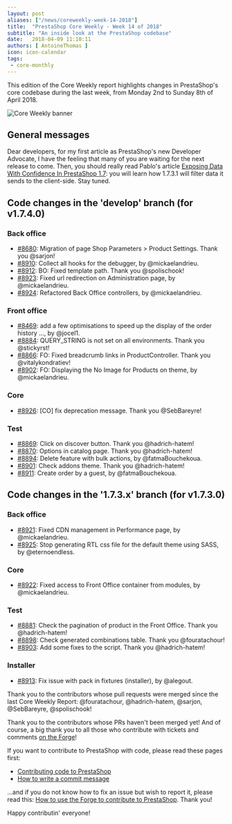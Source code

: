 ```yaml
---
layout: post
aliases: ["/news/coreweekly-week-14-2018"]
title:  "PrestaShop Core Weekly - Week 14 of 2018"
subtitle: "An inside look at the PrestaShop codebase"
date:   2018-04-09 11:10:11
authors: [ AntoineThomas ]
icon: icon-calendar
tags:
 - core-monthly
---
```


This edition of the Core Weekly report highlights changes in PrestaShop's core codebase during the last week, from Monday 2nd to Sunday 8th of April 2018.

![Core Weekly banner](/assets/images/2017/04/core_weekly_banner.jpg)


## General messages

Dear developers, for my first article as PrestaShop's new Developer Advocate, I have the feeling that many of you are waiting for the next release to come. Then, you should really read Pablo's article [Exposing Data With Confidence In PrestaShop 1.7]( http://build.prestashop.com/news/exposing-data-with-confidence/): you will learn how 1.7.3.1 will filter data it sends to the client-side. Stay tuned.


## Code changes in the 'develop' branch (for v1.7.4.0)

### Back office

* [#8680](https://github.com/PrestaShop/PrestaShop/pull/8680): Migration of page Shop Parameters > Product Settings. Thank you @sarjon!
* [#8910](https://github.com/PrestaShop/PrestaShop/pull/8910): Collect all hooks for the debugger, by @mickaelandrieu.
* [#8912](https://github.com/PrestaShop/PrestaShop/pull/8912): BO: Fixed template path. Thank you @spolischook!
* [#8923](https://github.com/PrestaShop/PrestaShop/pull/8923): Fixed url redirection on Administration page, by @mickaelandrieu.
* [#8924](https://github.com/PrestaShop/PrestaShop/pull/8924): Refactored Back Office controllers, by @mickaelandrieu.


### Front office

* [#8469](https://github.com/PrestaShop/PrestaShop/pull/8469): add a few optimisations to speed up the display of the order history …, by @jocel1.
* [#8884](https://github.com/PrestaShop/PrestaShop/pull/8884): QUERY_STRING is not set on all environments. Thank you @stickyrst!
* [#8866](https://github.com/PrestaShop/PrestaShop/pull/8866): FO: Fixed breadcrumb links in ProductController. Thank you @vitalykondratiev!
* [#8902](https://github.com/PrestaShop/PrestaShop/pull/8902): FO: Displaying the No Image for Products on theme, by @mickaelandrieu.


### Core

* [#8926](https://github.com/PrestaShop/PrestaShop/pull/8926): [CO] fix deprecation message. Thank you @SebBareyre!


### Test

* [#8869](https://github.com/PrestaShop/PrestaShop/pull/8869): Click on discover button. Thank you @hadrich-hatem!
* [#8870](https://github.com/PrestaShop/PrestaShop/pull/8870): Options in catalog page. Thank you @hadrich-hatem!
* [#8894](https://github.com/PrestaShop/PrestaShop/pull/8894): Delete feature with bulk actions, by @fatmaBouchekoua.
* [#8901](https://github.com/PrestaShop/PrestaShop/pull/8901): Check addons theme. Thank you @hadrich-hatem!
* [#8911](https://github.com/PrestaShop/PrestaShop/pull/8911): Create order by a guest, by @fatmaBouchekoua.


## Code changes in the '1.7.3.x' branch (for v1.7.3.0)

### Back office

* [#8921](https://github.com/PrestaShop/PrestaShop/pull/8921): Fixed CDN management in Performance page, by @mickaelandrieu.
* [#8925](https://github.com/PrestaShop/PrestaShop/pull/8925): Stop generating RTL css file for the default theme using SASS, by @eternoendless.


### Core

* [#8922](https://github.com/PrestaShop/PrestaShop/pull/8922): Fixed access to Front Office container from modules, by @mickaelandrieu.


### Test

* [#8881](https://github.com/PrestaShop/PrestaShop/pull/8881): Check the pagination of product in the Front Office. Thank you @hadrich-hatem!
* [#8898](https://github.com/PrestaShop/PrestaShop/pull/8898): Check generated combinations table. Thank you @fouratachour!
* [#8903](https://github.com/PrestaShop/PrestaShop/pull/8903): Add some fixes to the script. Thank you @hadrich-hatem!


### Installer

* [#8913](https://github.com/PrestaShop/PrestaShop/pull/8913): Fix issue with pack in fixtures (installer), by @alegout.


Thank you to the contributors whose pull requests were merged since the last Core Weekly Report: @fouratachour, @hadrich-hatem, @sarjon, @SebBareyre, @spolischook!

Thank you to the contributors whose PRs haven't been merged yet! And of course, a big thank you to all those who contribute with tickets and comments [on the Forge](http://forge.prestashop.com/)!

If you want to contribute to PrestaShop with code, please read these pages first:

 * [Contributing code to PrestaShop](http://doc.prestashop.com/display/PS16/Contributing+code+to+PrestaShop)
 * [How to write a commit message](http://doc.prestashop.com/display/PS16/How+to+write+a+commit+message)

...and if you do not know how to fix an issue but wish to report it, please read this: [How to use the Forge to contribute to PrestaShop](http://doc.prestashop.com/display/PS16/How+to+use+the+Forge+to+contribute+to+PrestaShop). Thank you!

Happy contributin' everyone!
